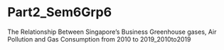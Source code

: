 # Part2_Sem6Grp6
The Relationship Between Singapore’s Business Greenhouse gases, Air Pollution and Gas Consumption from 2010 to 2019_2010to2019
